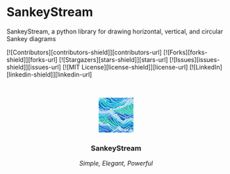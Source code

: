 # SankeyStream

SankeyStream, a python library for drawing horizontal, vertical, and circular Sankey diagrams

<!-- PROJECT SHIELDS -->

[![Contributors][contributors-shield]][contributors-url]
[![Forks][forks-shield]][forks-url]
[![Stargazers][stars-shield]][stars-url]
[![Issues][issues-shield]][issues-url]
[![MIT License][license-shield]][license-url]
[![LinkedIn][linkedin-shield]][linkedin-url]

<!-- PROJECT LOGO -->
<br />

<p align="center">
  <a href="https://github.com/Eason010212/sankeyStream/">
    <img src="images/logo.png" alt="Logo" width="80" height="80">
  </a>

  <h3 align="center">SankeyStream</h3>
  <p align="center">
    <i>Simple, Elegant, Powerful</i>
  </p>
</p>
